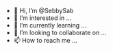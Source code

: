 - 👋 Hi, I’m @SebbySab
- 👀 I’m interested in ...
- 🌱 I’m currently learning ...
- 💞️ I’m looking to collaborate on ...
- 📫 How to reach me ...

<!---
SebbySab/SebbySab is a ✨ special ✨ repository because its `README.md` (this file) appears on your GitHub profile.
You can click the Preview link to take a look at your changes.
--->
